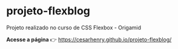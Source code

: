 # projeto-flexblog
 Projeto realizado no curso de CSS Flexbox - Origamid
 
 **Acesse a página** :point_right: https://cesarhenry.github.io/projeto-flexblog/
